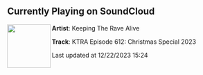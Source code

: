 ## Currently Playing on SoundCloud

[<img align="left" width="100" src="https://i1.sndcdn.com/artworks-KqdkgNWzRqidAUvy-VMme8A-t500x500.jpg">](https://soundcloud.com/keepingtheravealive/ktra-episode-612-christmas-special-2023)

**Artist**: Keeping The Rave Alive 

**Track**: KTRA Episode 612: Christmas Special 2023

Last updated at 12/22/2023 15:24

